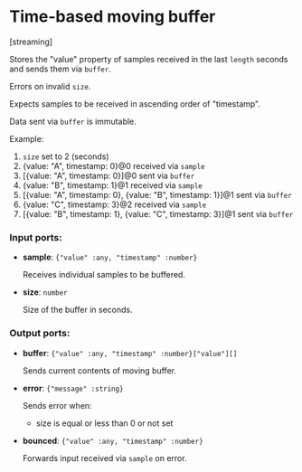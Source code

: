 # Time-based moving buffer

[streaming]

Stores the "value" property of samples received in the last `length` seconds and sends them via `buffer`.

Errors on invalid `size`.

Expects samples to be received in ascending order of "timestamp".

Data sent via `buffer` is immutable.

Example:
1. `size` set to 2 (seconds)
2. {value: "A", timestamp: 0}@0 received via `sample`
3. [{value: "A", timestamp: 0}]@0 sent via `buffer`
4. {value: "B", timestamp: 1}@1 received via `sample`
5. [{value: "A", timestamp: 0}, {value: "B", timestamp: 1}]@1 sent via `buffer`
6. {value: "C", timestamp: 3}@2 received via `sample`
7. [{value: "B", timestamp: 1}, {value: "C", timestamp: 3}]@1 sent via `buffer`

### Input ports:

* __sample__: `{"value" :any, "timestamp" :number}`

    Receives individual samples to be buffered.


* __size__: `number`

    Size of the buffer in seconds.

### Output ports:

* __buffer__: `{"value" :any, "timestamp" :number}["value"][]`

    Sends current contents of moving buffer.


* __error__: `{"message" :string}`

    Sends error when:
    * size is equal or less than 0 or not set


* __bounced__: `{"value" :any, "timestamp" :number}`

    Forwards input received via `sample` on error.

